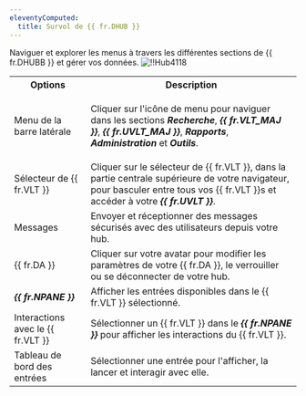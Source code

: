 ```yaml
---
eleventyComputed:
  title: Survol de {{ fr.DHUB }}
---
```

Naviguer et explorer les menus à travers les différentes sections de {{ fr.DHUBB }} et gérer vos données.
![!!Hub4118](https://cdnweb.devolutions.net/docs/fr/hub/Hub4118.png)

<table>
	<tr>
		<th>
Options
		</th>
		<th>
Description
		</th>
	</tr>
	<tr>
		<td>
Menu de la barre latérale
		</td>
		<td>

Cliquer sur l'icône de menu pour naviguer dans les sections ***Recherche***, ***{{ fr.VLT_MAJ }}***, ***{{ fr.UVLT_MAJ }}***, ***Rapports***, ***Administration*** et ***Outils***.
		</td>
	</tr>
	<tr>
		<td>
Sélecteur de {{ fr.VLT }}
		</td>
		<td>
Cliquer sur le sélecteur de {{ fr.VLT }}, dans la partie centrale supérieure de votre navigateur, pour basculer entre tous vos {{ fr.VLT }}s et accéder à votre ***{{ fr.UVLT }}***.
		</td>
	</tr>
	<tr>
		<td>
Messages
		</td>
		<td>
Envoyer et réceptionner des messages sécurisés avec des utilisateurs depuis votre hub.
		</td>
	</tr>
	<tr>
		<td>
{{ fr.DA }}
		</td>
		<td>
Cliquer sur votre avatar pour modifier les paramètres de votre {{ fr.DA }}, le verrouiller ou se déconnecter de votre hub.
		</td>
	</tr>
	<tr>
		<td>
***{{ fr.NPANE }}***
		</td>
		<td>
Afficher les entrées disponibles dans le {{ fr.VLT }} sélectionné.
		</td>
	</tr>
	<tr>
		<td>
Interactions avec le {{ fr.VLT }}
		</td>
		<td>
Sélectionner un {{ fr.VLT }} dans le ***{{ fr.NPANE }}*** pour afficher les interactions du {{ fr.VLT }}.
		</td>
	</tr>
	<tr>
		<td>
Tableau de bord des entrées
		</td>
		<td>
Sélectionner une entrée pour l'afficher, la lancer et interagir avec elle.
		</td>
	</tr>
</table>

